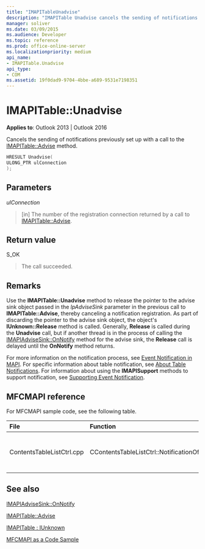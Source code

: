 ```yaml
---
title: "IMAPITableUnadvise"
description: "IMAPITable Unadvise cancels the sending of notifications previously set up with a call to the IMAPITable Advise method."
manager: soliver
ms.date: 03/09/2015
ms.audience: Developer
ms.topic: reference
ms.prod: office-online-server
ms.localizationpriority: medium
api_name:
- IMAPITable.Unadvise
api_type:
- COM
ms.assetid: 19f0dad9-9704-4bbe-a689-9531e7198351
---
```


# IMAPITable::Unadvise

  
  
**Applies to**: Outlook 2013 | Outlook 2016 
  
Cancels the sending of notifications previously set up with a call to the [IMAPITable::Advise](imapitable-advise.md) method. 
  
```cpp
HRESULT Unadvise(
ULONG_PTR ulConnection
);
```

## Parameters

 _ulConnection_
  
> [in] The number of the registration connection returned by a call to [IMAPITable::Advise](imapitable-advise.md).
    
## Return value

S_OK 
  
> The call succeeded.
    
## Remarks

Use the **IMAPITable::Unadvise** method to release the pointer to the advise sink object passed in the _lpAdviseSink_ parameter in the previous call to **IMAPITable::Advise**, thereby canceling a notification registration. As part of discarding the pointer to the advise sink object, the object's **IUnknown::Release** method is called. Generally, **Release** is called during the **Unadvise** call, but if another thread is in the process of calling the [IMAPIAdviseSink::OnNotify](imapiadvisesink-onnotify.md) method for the advise sink, the **Release** call is delayed until the **OnNotify** method returns. 
  
For more information on the notification process, see [Event Notification in MAPI](event-notification-in-mapi.md). For specific information about table notification, see [About Table Notifications](about-table-notifications.md). For information about using the **IMAPISupport** methods to support notification, see [Supporting Event Notification](supporting-event-notification.md).
  
## MFCMAPI reference

For MFCMAPI sample code, see the following table.
  
|**File**|**Function**|**Comment**|
|:-----|:-----|:-----|
|ContentsTableListCtrl.cpp  <br/> |CContentsTableListCtrl::NotificationOff  <br/> |MFCMAPI uses the **IMAPITable::Unadvise** method to cancel notifications for the table. |
   
## See also



[IMAPIAdviseSink::OnNotify](imapiadvisesink-onnotify.md)
  
[IMAPITable::Advise](imapitable-advise.md)
  
[IMAPITable : IUnknown](imapitableiunknown.md)


[MFCMAPI as a Code Sample](mfcmapi-as-a-code-sample.md)

